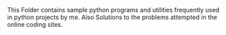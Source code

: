 This Folder contains sample python programs and utilities frequently used in python projects by me.
Also Solutions to the problems attempted in the online coding sites.

